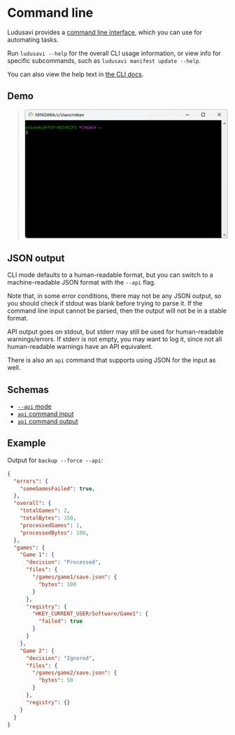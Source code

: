 # Command line
Ludusavi provides a [command line interface](https://en.wikipedia.org/wiki/Command-line_interface),
which you can use for automating tasks.

Run `ludusavi --help` for the overall CLI usage information,
or view info for specific subcommands, such as `ludusavi manifest update --help`.

You can also view the help text in [the CLI docs](/docs/cli.md).

## Demo
> ![CLI demo of previewing a backup](/docs/demo-cli.gif)

## JSON output
CLI mode defaults to a human-readable format, but you can switch to a
machine-readable JSON format with the `--api` flag.

Note that, in some error conditions, there may not be any JSON output,
so you should check if stdout was blank before trying to parse it.
If the command line input cannot be parsed, then the output will not be
in a stable format.

API output goes on stdout, but stderr may still be used for human-readable warnings/errors.
If stderr is not empty, you may want to log it,
since not all human-readable warnings have an API equivalent.

There is also an `api` command that supports using JSON for the input as well.

## Schemas
* [`--api` mode](/docs/schema/general-output.yaml)
* [`api` command input](/docs/schema/api-input.yaml)
* [`api` command output](/docs/schema/api-output.yaml)

## Example
Output for `backup --force --api`:

```json
{
  "errors": {
    "someGamesFailed": true,
  },
  "overall": {
    "totalGames": 2,
    "totalBytes": 150,
    "processedGames": 1,
    "processedBytes": 100,
  },
  "games": {
    "Game 1": {
      "decision": "Processed",
      "files": {
        "/games/game1/save.json": {
          "bytes": 100
        }
      },
      "registry": {
        "HKEY_CURRENT_USER/Software/Game1": {
          "failed": true
        }
      }
    },
    "Game 2": {
      "decision": "Ignored",
      "files": {
        "/games/game2/save.json": {
          "bytes": 50
        }
      },
      "registry": {}
    }
  }
}
```
